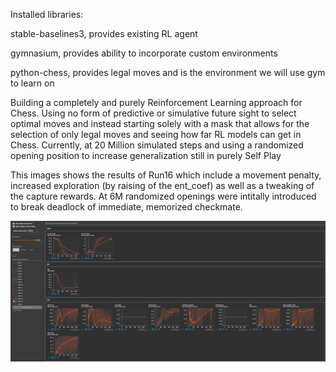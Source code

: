 Installed libraries:

stable-baselines3, provides existing RL agent
    
gymnasium, provides ability to incorporate custom environments
    
python-chess, provides legal moves and is the environment we will use gym to learn on



Building a completely and purely Reinforcement Learning approach for Chess. Using no form of predictive or simulative future sight to select optimal moves and instead starting solely with a mask that allows for the selection of only legal moves and seeing how far RL models can get in Chess. Currently, at 20 Million simulated steps and using a randomized opening position to increase generalization still in purely Self Play


This images shows the results of Run16 which include a movement penalty, increased exploration (by raising of the ent_coef) as well as a tweaking of the capture rewards. At 6M randomized openings were intitally introduced to break deadlock of immediate, memorized checkmate. 

![Reward Curve](TensorBoardData20MRun16.png)
